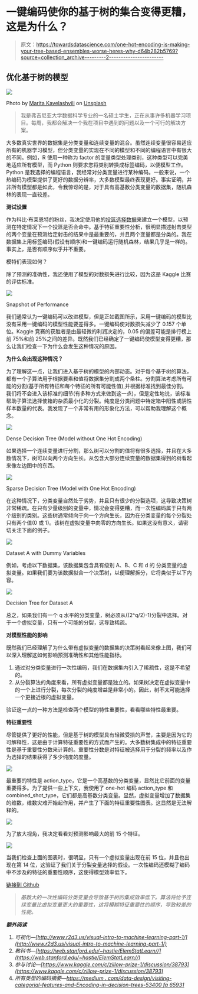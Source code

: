 # 一键编码使你的基于树的集合变得更糟，这是为什么？

> 原文：<https://towardsdatascience.com/one-hot-encoding-is-making-your-tree-based-ensembles-worse-heres-why-d64b282b5769?source=collection_archive---------2----------------------->

## 优化基于树的模型

![](img/8f648002605d87a91811bc3248da11fc.png)

Photo by [Marita Kavelashvili](https://unsplash.com/@maritafox?utm_source=medium&utm_medium=referral) on [Unsplash](https://unsplash.com?utm_source=medium&utm_medium=referral)

> 我是弗吉尼亚大学数据科学专业的一名硕士学生，正在从事许多机器学习项目。每周，我都会解决一个我在项目中遇到的问题以及一个可行的解决方案。

大多数真实世界的数据集是分类变量和连续变量的混合。虽然连续变量很容易适应所有的机器学习模型，但分类变量的实现在不同的模型和不同的编程语言中有很大的不同。例如，R 使用一种称为 factor 的变量类型处理类别，这种类型可以完美地适应所有模型，而 Python 则要求您将类别转换成标签编码，以便模型工作。Python 是我选择的编程语言，我经常对分类变量进行某种编码。一般来说，一个热编码为模型提供了更好的数据分辨率，大多数模型最终表现更好。事实证明，并非所有模型都是如此，令我惊讶的是，对于具有高基数分类变量的数据集，随机森林的表现一直较差。

**测试设置**

作为科比·布莱恩特的粉丝，我决定使用他的[投篮选择数据](https://www.kaggle.com/c/kobe-bryant-shot-selection)来建立一个模型，以预测在特定情况下一个投篮是否会命中。基于特征重要性分析，很明显描述射击类型的两个变量在预测给定射击的结果中是最重要的，并且两个变量都是分类的。我在数据集上用标签编码(假设有顺序)和一键编码运行随机森林，结果几乎是一样的。事实上，是否有顺序似乎并不重要。

模特们表现如何？

除了预测的准确性，我还使用了模型的对数损失进行比较，因为这是 Kaggle 比赛的评估标准。

![](img/84d3f61a37f0b5bb48a3c1eba0226a06.png)

Snapshot of Performance

我们通常认为一键编码可以改进模型，但是正如截图所示，采用一键编码的模型比没有采用一键编码的模型性能要差得多。一键编码使对数损失减少了 0.157 个单位。Kaggle 竞赛的获胜者是由最轻微的利润决定的，0.05 的偏差可能是排行榜上前 75%和前 25%之间的差异。既然我们已经确定了一键编码使模型变得更糟，那么让我们检查一下为什么会发生这种情况的原因。

**为什么会出现这种情况？**

为了理解这一点，让我们进入基于树的模型的内部动态。对于每个基于树的算法，都有一个子算法用于根据要素和值将数据集分割成两个条柱。分割算法考虑所有可能的分割(基于所有特征和每个特征的所有可能性值),并根据标准找到最佳分割。我们将不会进入该标准的细节(有多种方式来做到这一点)，但是定性地说，该标准帮助子算法选择使箱的杂质最小化的分裂。纯度是分类问题中特定箱中阳性或阴性样本数量的代表。我发现了一个非常有用的形象化方法，可以帮助我理解这个概念。

![](img/33ed4a816f0b8abd984fdd060cbaf44d.png)

Dense Decision Tree (Model without One Hot Encoding)

如果选择一个连续变量进行分割，那么树可以分割的值将有很多选择，并且在大多数情况下，树可以向两个方向生长。从包含大部分连续变量的数据集得到的树看起来像左边图中的东西。

![](img/ea248104c24fffac11befb63ad83a3cc.png)

Sparse Decision Tree (Model with One Hot Encoding)

在这种情况下，分类变量自然处于劣势，并且只有很少的分裂选项，这导致决策树非常稀疏。在只有少量级别的变量中，情况会变得更糟，而一次性编码属于只有两个级别的类别。这些树通常倾向于向一个方向生长，因为在分类变量的每个分裂处只有两个值(0 或 1)。该树在虚拟变量中向零的方向生长。如果这没有意义，请密切关注下面的例子。

![](img/08479c9cec7579f552c604d039a86645.png)

Dataset A with Dummy Variables

例如，考虑以下数据集，该数据集包含具有级别 A、B、C 和 d 的
分类变量的虚拟变量。如果我们要为该数据拟合一个决策树，以便理解拆分，它将类似于以下内容。

![](img/d33bb0dce7db712c2aa6e04be6eb8b54.png)

Decision Tree for Dataset A

总之，如果我们有一个 q 水平的分类变量，树必须从((2^q/2)-1)分裂中选择。对于一个虚拟变量，只有一个可能的分裂，这导致稀疏。

**对模型性能的影响**

既然我们已经理解了为什么带有虚拟变量的数据集的决策树看起来像上图，我们可以深入理解这如何影响预测准确性和其他性能指标。

1.  通过对分类变量进行一次性编码，我们在数据集内引入了稀疏性，这是不希望的。
2.  从分裂算法的角度来看，所有虚拟变量都是独立的。如果树决定在虚拟变量中的一个上进行分裂，每次分裂的纯度增益是非常小的。因此，树不太可能选择一个更接近根的虚拟变量。

验证这一点的一种方法是检查两个模型的特性重要性，看看哪些特性最重要。

**特征重要性**

尽管提供了更好的性能，但是基于树的模型具有轻微受损的声誉，主要是因为它的可解释性，这是由于计算特征重要性的方式而产生的。大多数树集成中的特征重要性是基于重要性分数来计算的。重要性分数是对特征被选择用于分裂的频率以及作为选择的结果获得了多少纯度的度量。

![](img/fdeb03bb8a7533491e7738d123de46bf.png)

最重要的特性是 action_type，它是一个高基数的分类变量，显然比它前面的变量重要得多。为了提供一些上下文，我使用了 one-hot 编码 action_type 和 combined_shot_type，它们都是高基数分类变量。显然，虚拟变量增加了数据集的维数，维数灾难开始起作用，并产生了下面的特征重要性图表。这显然是无法解释的。

![](img/6eefbb6971973e6b2c3664ae3deafd2b.png)

为了放大视角，我决定看看对预测影响最大的前 15 个特征。

![](img/42d2c2bbcc0c4cd5da02a55588cf9f75.png)

当我们检查上面的图表时，很明显，只有一个虚拟变量出现在前 15 位，并且也出现在第 14 位，这验证了我们关于分裂变量选择的假设。一次性编码还模糊了编码中不涉及的特征的重要性顺序，这使得模型效率低下。

[链接到 Github](https://github.com/rakeshravidata/Kobe-Shot-Selection-Prediction-)

> *基数大的一次性编码分类变量会导致基于树的集成效率低下。算法将给予连续变量比虚拟变量更大的重要性，这将模糊特征重要性的顺序，导致较差的性能。*

***额外阅读***

1.  *可视化—[http://www.r2d3.us/visual-intro-to-machine-learning-part-1/](http://www.r2d3.us/visual-intro-to-machine-learning-part-1/)*
2.  *教科书—[https://web.stanford.edu/~hastie/ElemStatLearn//](https://web.stanford.edu/~hastie/ElemStatLearn//)*
3.  *参与讨论—[https://www.kaggle.com/c/zillow-prize-1/discussion/38793](https://www.kaggle.com/c/zillow-prize-1/discussion/38793)*
4.  *所有类型的编码摘要—[https://medium . com/data-design/visiting-categorial-features-and-Encoding-in-decision-trees-53400 fa 65931](https://medium.com/data-design/visiting-categorical-features-and-encoding-in-decision-trees-53400fa65931)*